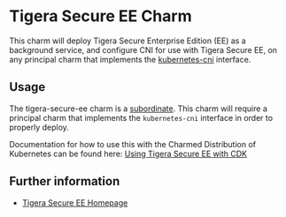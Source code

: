 # Tigera Secure EE Charm

This charm will deploy Tigera Secure Enterprise Edition (EE) as a background
service, and configure CNI for use with Tigera Secure EE, on any principal
charm that implements the [kubernetes-cni][] interface.

[kubernetes-cni]: https://github.com/juju-solutions/interface-kubernetes-cni

## Usage

The tigera-secure-ee charm is a [subordinate][]. This charm will require a
principal charm that implements the `kubernetes-cni` interface in order to
properly deploy.

[subordinate]: https://docs.jujucharms.com/2.4/en/authors-subordinate-applications

Documentation for how to use this with the Charmed Distribution of Kubernetes
can be found here: [Using Tigera Secure EE with CDK][]

[Using Tigera Secure EE with CDK]: https://ubuntu.com/kubernetes/docs/tigera-secure-ee

## Further information

- [Tigera Secure EE Homepage](https://www.tigera.io/tigera-secure-ee/)
